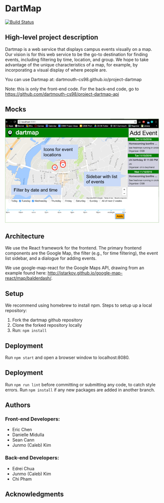 # DartMap
[![Build Status](https://travis-ci.com/dartmouth-cs98/project-dartmap.svg?token=MfvWRyTukvTZt4fDnPCv&branch=master)](https://travis-ci.com/dartmouth-cs98/project-dartmap)

## High-level project description

Dartmap is a web service that displays campus events visually on a map. Our vision is for this web service to be the go-to destination for finding events, including filtering by time, location, and group. We hope to take advantage of the unique characteristics of a map, for example, by incorporating a visual display of where people are.

You can use Dartmap at: dartmouth-cs98.github.io/project-dartmap

Note: this is only the front-end code. For the back-end code, go to https://github.com/dartmouth-cs98/project-dartmap-api

## Mocks

![](./images/dartmap_mock.png?raw=true)

## Architecture

We use the React framework for the frontend. The primary frontend components are the Google Map, the filter (e.g., for time filtering), the event list sidebar, and a dialogue for adding events.

We use google-map-react for the Google Maps API, drawing from an example found here: http://istarkov.github.io/google-map-react/map/balderdash/.

## Setup

We recommend using homebrew to install npm. Steps to setup up a local repository:
1) Fork the dartmap github repository
2) Clone the forked repository locally
3) Run: `npm install`

## Deployment

Run `npm start` and open a browser window to localhost:8080.

## Deployment

Run `npm run lint` before committing or submitting any code, to catch style errors. Run `npm install` if any new packages are added in another branch.

## Authors

### Front-end Developers:
* Eric Chen
* Danielle Midulla
* Sean Cann
* Junmo (Caleb) Kim

### Back-end Developers:
* Edrei Chua
* Junmo (Caleb) Kim
* Chi Pham

## Acknowledgments
